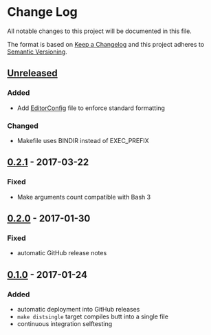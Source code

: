 # Change Log
All notable changes to this project will be documented in this file.

The format is based on [Keep a Changelog](http://keepachangelog.com/)
and this project adheres to [Semantic Versioning](http://semver.org/).

## [Unreleased]
### Added
 - Add [EditorConfig](http://editorconfig.org/) file to enforce standard formatting

### Changed
 - Makefile uses BINDIR instead of EXEC_PREFIX

## [0.2.1] - 2017-03-22
### Fixed
 - Make arguments count compatible with Bash 3

## [0.2.0] - 2017-01-30
### Fixed
 - automatic GitHub release notes

## [0.1.0] - 2017-01-24
### Added
 - automatic deployment into GitHub releases
 - `make distsingle` target compiles butt into a single file
 - continuous integration selftesting


[Unreleased]: https://github.com/petrzpav/butt/compare/dev...master
[0.2.1]: https://github.com/InternetGuru/butt/compare/v0.2.0...v0.2.1
[0.2.0]: https://github.com/InternetGuru/butt/compare/v0.1.0...v0.2.0
[0.1.0]: https://github.com/InternetGuru/butt/compare/v0.0.0...v0.1.0
